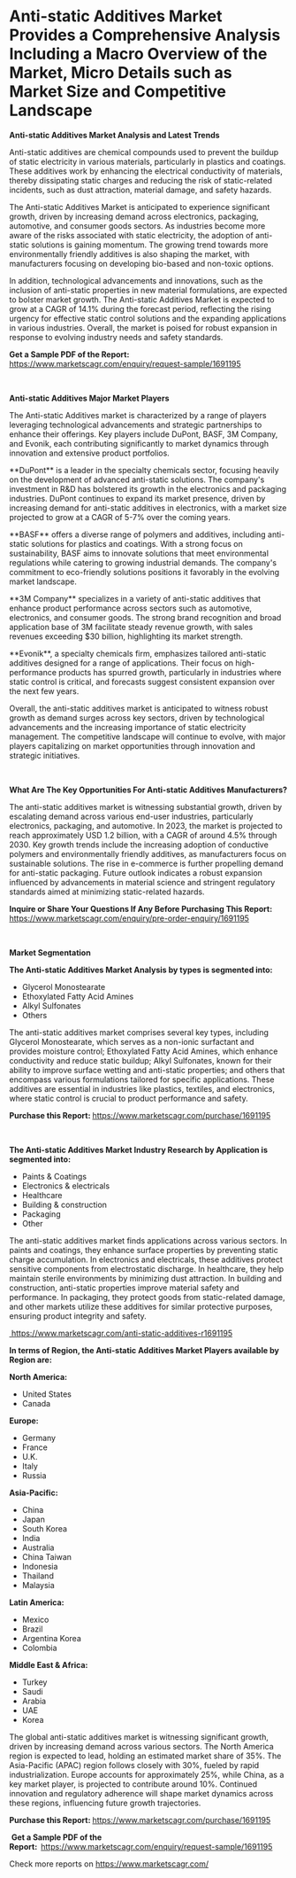 <p><h1>Anti-static Additives Market Provides a Comprehensive Analysis Including a Macro Overview of the Market, Micro Details such as Market Size and Competitive Landscape</h1></p><p><strong>Anti-static Additives Market Analysis and Latest Trends</strong></p>
<p><p>Anti-static additives are chemical compounds used to prevent the buildup of static electricity in various materials, particularly in plastics and coatings. These additives work by enhancing the electrical conductivity of materials, thereby dissipating static charges and reducing the risk of static-related incidents, such as dust attraction, material damage, and safety hazards.</p><p>The Anti-static Additives Market is anticipated to experience significant growth, driven by increasing demand across electronics, packaging, automotive, and consumer goods sectors. As industries become more aware of the risks associated with static electricity, the adoption of anti-static solutions is gaining momentum. The growing trend towards more environmentally friendly additives is also shaping the market, with manufacturers focusing on developing bio-based and non-toxic options.</p><p>In addition, technological advancements and innovations, such as the inclusion of anti-static properties in new material formulations, are expected to bolster market growth. The Anti-static Additives Market is expected to grow at a CAGR of 14.1% during the forecast period, reflecting the rising urgency for effective static control solutions and the expanding applications in various industries. Overall, the market is poised for robust expansion in response to evolving industry needs and safety standards.</p></p>
<p><strong>Get a Sample PDF of the Report:&nbsp;</strong> <a href="https://www.marketscagr.com/enquiry/request-sample/1691195?utm_campaign=2987&utm_medium=2&utm_source=Github&utm_content=ia&utm_term=26032025&utm_id=anti-static-additives">https://www.marketscagr.com/enquiry/request-sample/1691195</a></p>
<p>&nbsp;</p>
<p><strong>Anti-static Additives Major Market Players</strong></p>
<p><p>The Anti-static Additives market is characterized by a range of players leveraging technological advancements and strategic partnerships to enhance their offerings. Key players include DuPont, BASF, 3M Company, and Evonik, each contributing significantly to market dynamics through innovation and extensive product portfolios.</p><p>**DuPont** is a leader in the specialty chemicals sector, focusing heavily on the development of advanced anti-static solutions. The company's investment in R&D has bolstered its growth in the electronics and packaging industries. DuPont continues to expand its market presence, driven by increasing demand for anti-static additives in electronics, with a market size projected to grow at a CAGR of 5-7% over the coming years.</p><p>**BASF** offers a diverse range of polymers and additives, including anti-static solutions for plastics and coatings. With a strong focus on sustainability, BASF aims to innovate solutions that meet environmental regulations while catering to growing industrial demands. The company's commitment to eco-friendly solutions positions it favorably in the evolving market landscape.</p><p>**3M Company** specializes in a variety of anti-static additives that enhance product performance across sectors such as automotive, electronics, and consumer goods. The strong brand recognition and broad application base of 3M facilitate steady revenue growth, with sales revenues exceeding $30 billion, highlighting its market strength.</p><p>**Evonik**, a specialty chemicals firm, emphasizes tailored anti-static additives designed for a range of applications. Their focus on high-performance products has spurred growth, particularly in industries where static control is critical, and forecasts suggest consistent expansion over the next few years.</p><p>Overall, the anti-static additives market is anticipated to witness robust growth as demand surges across key sectors, driven by technological advancements and the increasing importance of static electricity management. The competitive landscape will continue to evolve, with major players capitalizing on market opportunities through innovation and strategic initiatives.</p></p>
<p>&nbsp;</p>
<p><strong>What Are The Key Opportunities For Anti-static Additives Manufacturers?</strong></p>
<p><p>The anti-static additives market is witnessing substantial growth, driven by escalating demand across various end-user industries, particularly electronics, packaging, and automotive. In 2023, the market is projected to reach approximately USD 1.2 billion, with a CAGR of around 4.5% through 2030. Key growth trends include the increasing adoption of conductive polymers and environmentally friendly additives, as manufacturers focus on sustainable solutions. The rise in e-commerce is further propelling demand for anti-static packaging. Future outlook indicates a robust expansion influenced by advancements in material science and stringent regulatory standards aimed at minimizing static-related hazards.</p></p>
<p><strong>Inquire or Share Your Questions If Any Before Purchasing This Report:</strong> <a href="https://www.marketscagr.com/enquiry/pre-order-enquiry/1691195?utm_campaign=2987&utm_medium=2&utm_source=Github&utm_content=ia&utm_term=26032025&utm_id=anti-static-additives">https://www.marketscagr.com/enquiry/pre-order-enquiry/1691195</a></p>
<p>&nbsp;</p>
<p><strong>Market Segmentation</strong></p>
<p><strong>The Anti-static Additives Market Analysis by types is segmented into:</strong></p>
<p><ul><li>Glycerol Monostearate</li><li>Ethoxylated Fatty Acid Amines</li><li>Alkyl Sulfonates</li><li>Others</li></ul></p>
<p><p>The anti-static additives market comprises several key types, including Glycerol Monostearate, which serves as a non-ionic surfactant and provides moisture control; Ethoxylated Fatty Acid Amines, which enhance conductivity and reduce static buildup; Alkyl Sulfonates, known for their ability to improve surface wetting and anti-static properties; and others that encompass various formulations tailored for specific applications. These additives are essential in industries like plastics, textiles, and electronics, where static control is crucial to product performance and safety.</p></p>
<p><strong>Purchase this Report:&nbsp;</strong><a href="https://www.marketscagr.com/purchase/1691195?utm_campaign=2987&utm_medium=2&utm_source=Github&utm_content=ia&utm_term=26032025&utm_id=anti-static-additives">https://www.marketscagr.com/purchase/1691195</a></p>
<p>&nbsp;</p>
<p><strong>The Anti-static Additives Market Industry Research by Application is segmented into:</strong></p>
<p><ul><li>Paints & Coatings</li><li>Electronics & electricals</li><li>Healthcare</li><li>Building & construction</li><li>Packaging</li><li>Other</li></ul></p>
<p><p>The anti-static additives market finds applications across various sectors. In paints and coatings, they enhance surface properties by preventing static charge accumulation. In electronics and electricals, these additives protect sensitive components from electrostatic discharge. In healthcare, they help maintain sterile environments by minimizing dust attraction. In building and construction, anti-static properties improve material safety and performance. In packaging, they protect goods from static-related damage, and other markets utilize these additives for similar protective purposes, ensuring product integrity and safety.</p></p>
<p><a href="https://www.marketscagr.com/anti-static-additives-r1691195?utm_campaign=2987&utm_medium=2&utm_source=Github&utm_content=ia&utm_term=26032025&utm_id=anti-static-additives">&nbsp;https://www.marketscagr.com/anti-static-additives-r1691195</a></p>
<p><strong>In terms of Region, the Anti-static Additives Market Players available by Region are:</strong></p>
<p>
    <p> <strong> North America: </strong>
        <ul>
            <li>United States</li>
            <li>Canada</li>
        </ul>
        </p> 
    <p> <strong> Europe: </strong>
        <ul>
            <li>Germany</li>
            <li>France</li>
            <li>U.K.</li>
            <li>Italy</li>
            <li>Russia</li>
        </ul>
        </p> 
    <p> <strong> Asia-Pacific: </strong>
        <ul>
            <li>China</li>
            <li>Japan</li>
            <li>South Korea</li>
            <li>India</li>
            <li>Australia</li>
            <li>China Taiwan</li>
            <li>Indonesia</li>
            <li>Thailand</li>
            <li>Malaysia</li>
        </ul>
        </p> 
    <p> <strong> Latin America: </strong>
        <ul>
            <li>Mexico</li>
            <li>Brazil</li>
            <li>Argentina Korea</li>
            <li>Colombia</li>
        </ul>
        </p> 
    <p> <strong> Middle East & Africa: </strong>
        <ul>
            <li>Turkey</li>
            <li>Saudi</li>
            <li>Arabia</li>
            <li>UAE</li>
            <li>Korea</li>
        </ul>
    </p>
    </p>
<p><p>The global anti-static additives market is witnessing significant growth, driven by increasing demand across various sectors. The North America region is expected to lead, holding an estimated market share of 35%. The Asia-Pacific (APAC) region follows closely with 30%, fueled by rapid industrialization. Europe accounts for approximately 25%, while China, as a key market player, is projected to contribute around 10%. Continued innovation and regulatory adherence will shape market dynamics across these regions, influencing future growth trajectories.</p></p>
<p><strong>Purchase this Report: </strong><a href="https://www.marketscagr.com/purchase/1691195?utm_campaign=2987&utm_medium=2&utm_source=Github&utm_content=ia&utm_term=26032025&utm_id=anti-static-additives">https://www.marketscagr.com/purchase/1691195</a></p>
<p>&nbsp;<strong>Get a Sample PDF of the Report:&nbsp;&nbsp;</strong><a href="https://www.marketscagr.com/enquiry/request-sample/1691195?utm_campaign=2987&utm_medium=2&utm_source=Github&utm_content=ia&utm_term=26032025&utm_id=anti-static-additives">https://www.marketscagr.com/enquiry/request-sample/1691195</a></p>
<p><strong></strong></p>
<p>Check more reports on <a href="https://www.marketscagr.com/?utm_campaign=2987&utm_medium=2&utm_source=Github&utm_content=ia&utm_term=26032025&utm_id=anti-static-additives">https://www.marketscagr.com/</a></p>